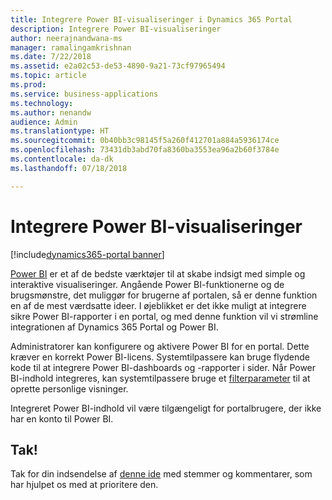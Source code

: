 ```yaml
---
title: Integrere Power BI-visualiseringer i Dynamics 365 Portal
description: Integrere Power BI-visualiseringer
author: neerajnandwana-ms
manager: ramalingamkrishnan
ms.date: 7/22/2018
ms.assetid: e2a02c53-de53-4890-9a21-73cf97965494
ms.topic: article
ms.prod: 
ms.service: business-applications
ms.technology: 
ms.author: nenandw
audience: Admin
ms.translationtype: HT
ms.sourcegitcommit: 0b40bb3c98145f5a260f412701a884a5936174ce
ms.openlocfilehash: 73431db3abd70fa8360ba3553ea96a2b60f3784e
ms.contentlocale: da-dk
ms.lasthandoff: 07/18/2018

---
```

#  <a name="embed-power-bi-visualizations"></a>Integrere Power BI-visualiseringer

[!include[dynamics365-portal banner](../../includes/dynamics365-portal.md)]




[Power BI](https://powerbi.microsoft.com) er et af de bedste værktøjer til at skabe indsigt med simple og interaktive visualiseringer. Angående Power BI-funktionerne og de brugsmønstre, det muliggør for brugerne af portalen, så er denne funktion en af de mest værdsatte ideer. I øjeblikket er det ikke muligt at integrere sikre Power BI-rapporter i en portal, og med denne funktion vil vi strømline integrationen af Dynamics 365 Portal og Power BI.


Administratorer kan konfigurere og aktivere Power BI for en portal. Dette kræver en korrekt Power BI-licens. Systemtilpassere kan bruge flydende kode til at integrere Power BI-dashboards og -rapporter i sider. Når Power BI-indhold integreres, kan systemtilpassere bruge et [filterparameter](https://docs.microsoft.com/power-bi/service-url-filters) til at oprette personlige visninger.

Integreret Power BI-indhold vil være tilgængeligt for portalbrugere, der ikke har en konto til Power BI. 

<!--
### Who uses this feature
This feature is intended for end users and customizers. A customizer must configure Power BI in a portal to use this feature.
### License required
For Power BI configuration and content authoring, customers or administrators will need an appropriate Power BI license.
### Setup required
This feature must be configured and enabled in a portal by an administrator. 
## Status
### Development status
Generally available
#### Target timeframe
October 2018
### Availability
Cloud
### Regional availability
This feature will be available globally. 
-->

## <a name="wed-like-to-thank"></a>Tak!

Tak for din indsendelse af [denne ide](https://experience.dynamics.com/ideas/idea/?ideaid=76fe3c62-62ea-e611-80c1-00155d460d59) med stemmer og kommentarer, som har hjulpet os med at prioritere den.

